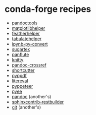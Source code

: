 # conda-forge recipes

* [pandoctools](https://github.com/conda-forge/pandoctools-feedstock)
* [matplotlibhelper](https://github.com/conda-forge/matplotlibhelper-feedstock)
* [featherhelper](https://github.com/conda-forge/featherhelper-feedstock)
* [tabulatehelper](https://github.com/conda-forge/tabulatehelper-feedstock)
* [ipynb-py-convert](https://github.com/conda-forge/ipynb-py-convert-feedstock)
* [sugartex](https://github.com/conda-forge/sugartex-feedstock)
* [panflute](https://github.com/conda-forge/panflute-feedstock)
* [knitty](https://github.com/conda-forge/knitty-feedstock)
* [pandoc-crossref](https://github.com/conda-forge/pandoc-crossref-feedstock)
* [shortcutter](https://github.com/conda-forge/shortcutter-feedstock)
* [pyppdf](https://github.com/conda-forge/pyppdf-feedstock)
* [litereval](https://github.com/conda-forge/litereval-feedstock)
* [pyppeteer](https://github.com/conda-forge/pyppeteer-feedstock)
* [pyee](https://github.com/conda-forge/pyee-feedstock)
* [pandoc](https://github.com/conda-forge/pandoc-feedstock) (another's)
* [sphinxcontrib-restbuilder](https://github.com/conda-forge/sphinxcontrib-restbuilder-feedstock)
* [git](https://github.com/conda-forge/git-feedstock) (another's)
